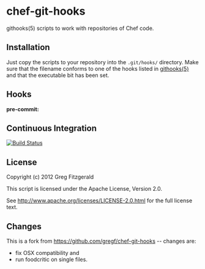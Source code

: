 chef-git-hooks
================

githooks(5) scripts to work with repositories of Chef code.


Installation
------------

Just copy the scripts to your repository into the ``.git/hooks/`` directory.
Make sure that the filename conforms to one of the hooks listed in
[githooks(5)](http://git-scm.com/docs/githooks) and that the executable bit
has been set.


Hooks
-----
**pre-commit:**


Continuous Integration
----------------------

[![Build Status](https://secure.travis-ci.org/DECK36/chef-git-hooks.png)](http://travis-ci.org/DECK36/chef-git-hooks)


License
-------
Copyright (c) 2012 Greg Fitzgerald

This script is licensed under the Apache License, Version 2.0.

See http://www.apache.org/licenses/LICENSE-2.0.html for the full license text.


Changes
-------

This is a fork from https://github.com/gregf/chef-git-hooks -- changes are:

* fix OSX compatibility and
* run foodcritic on single files.

